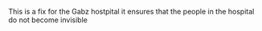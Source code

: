 This is a fix for the Gabz hostpital
it ensures that the people in the hospital do not become invisible
